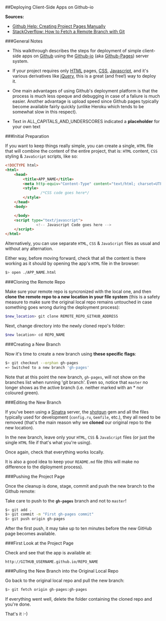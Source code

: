 ##Deploying Client-Side Apps on Github-io

__Sources:__

* [Github Help: Creating Project Pages Manually](https://help.github.com/articles/creating-project-pages-manually)
* [StackOverflow: How to Fetch a Remote Branch with Git](http://stackoverflow.com/questions/9537392/git-fetch-remote-branch)


###General Notes

* This walkthrough describes the steps for deployment of simple client-side 
apps on [Github](https://github.com) using the [Github-io](https://pages.github.com) 
(aka [Github-Pages](https://pages.github.com)) server system.

* If your project requires only [HTML](http://en.wikipedia.org/wiki/HTML) pages,
  [CSS](http://www.w3schools.com/css/css3_intro.asp), 
  [Javascript](http://en.wikipedia.org/wiki/JavaScript), and it's various derivatives 
  like [jQuery](http://jquery.com), this is a great (and free!) way to deploy it.

* One main advantages of using Github's deployment platform is that 
  the process is much less opeque and debugging in case 
  of a faliure is much easier. Another advantage is upload speed since Github pages 
  typically become available fairly quickly 
  (unlike Heroku which tends to be somewhat slow in this respect).  

* Text in ALL_CAPITALS_AND_UNDERSCORES indicated a __placeholder__ for your own text 


###Initial Preparation

If you want to keep things really simple, you can create a single, `HTML` file 
that will combine the content of the entire project, that is: `HTML` content, 
`CSS` styling &amp; `JavaScript` scripts, like so:

```html
<!DOCTYPE html>
<html>
	<head>
	    <title>APP_NAME</title>
        <meta http-equiv="Content-Type" content="text/html; charset=UTF-8">
		<style>
				/*CSS code goes here*/
		</style>
	</head>
	<body>

	</body>
	<script type="text/javascript">
			  <!-- Javascript Code goes here -->
	</script>
</html>
```

Alternatively, you can use separate `HTML`, `CSS` &amp; `JavaScript` files 
as usual and without any alternation.

Either way, before moving forward, check that all the content is there working 
as it should by opening the app's `HTML` file in the browser:

```bash
$> open ./APP_NAME.html
```


###Cloning the Remote Repo

Make sure your remote repo is syncronized with the local one, and then 
__clone the remote repo to a new location in your file system__
(this is a safety measure to make sure the original 
local repo remains untouched in case something goes wrong during the deployment 
process):

```bash
$new_location> git clone REMOTE_REPO_GITHUB_ADDRESS
```

Next, change directory into the newly cloned repo's folder:

```bash
$new location> cd REPO_NAME
```


###Creating a New Branch

Now it's time to create a new branch using __these specific flags__:

```bash
$> git checkout --orphan gh-pages
=> Switched to a new branch 'gh-pages'
```

Note that at this point the new branch, `gh-pages`, will not show on the 
branches list when running 'git branch'. Even so, notice that `master` no longer 
shows as the active branch (i.e. neither marked with an * nor coloured green).


###Editing the New Branch

If you've been using a [Sinatra](http://www.sinatrarb.com/) server, 
the [shotgun](https://github.com/rtomayko/shotgun) gem and all the files 
typically used for development (`config.ru`, `Gemfile`, etc.), they all need to 
be removed (that's the main reason why we __cloned__ our original 
repo to the new location).

In the new branch, leave only your `HTML`, `CSS` &amp; `JavaScript` files 
(or just the single `HTML` file if that's what you're using).

Once again, check that everything works locally.

It is also a good idea to keep your `README.md` file (this will 
make no difference to the diployment process).


###Pushing the Project Page

Once the cleanup is done, stage, commit and push the new branch 
to the Github remote:

Take care to push to the __`gh-pages`__ branch and not to `master`!

```bash
$> git add .
$> git commit -m "First gh-pages commit"
$> git push origin gh-pages
```

After the first push, it may take up to ten minutes before the new GitHub page 
becomes available.


###First Look at the Project Page

Check and see that the app is available at:

```
http://GITHUB_USERNAME.github.io/REPO_NAME
```


###Pulling the New Branch into the Original Local Repo

Go back to the original local repo and pull the new branch:

```bash
$> git fetch origin gh-pages:gh-pages
```

If everything went well, delete the folder containing the cloned repo and 
you're done.

That's it :-)

